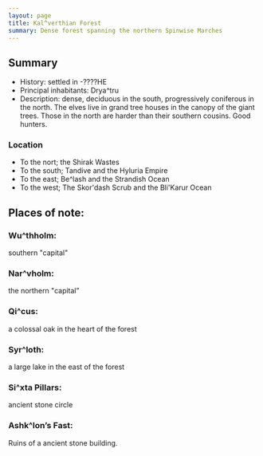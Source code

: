 ```yaml
---
layout: page
title: Kal^verthian Forest
summary: Dense forest spanning the northern Spinwise Marches
---
```


## Summary
- History: settled in -????HE
- Principal inhabitants: Drya^tru
- Description: dense, deciduous in the south, progressively coniferous in the north. The elves live in grand tree houses in the canopy of the giant trees. Those in the north are harder than their southern cousins. Good hunters.

### Location

- To the nort; the Shirak Wastes
- To the south; Tandive and the Hyluria Empire
- To the east; Be^lash and the Strandish Ocean
- To the west; The Skor'dash Scrub and the Bli'Karur Ocean
## Places of note:

### Wu^thholm:
 southern "capital"
### Nar^vholm:
 the northern "capital”
### Qi^cus: 
a colossal oak in the heart of the forest
### Syr^loth: 
a large lake in the east of the forest
### Si^xta Pillars: 
ancient stone circle
### Ashk^lon’s Fast: 
Ruins of a ancient stone building.